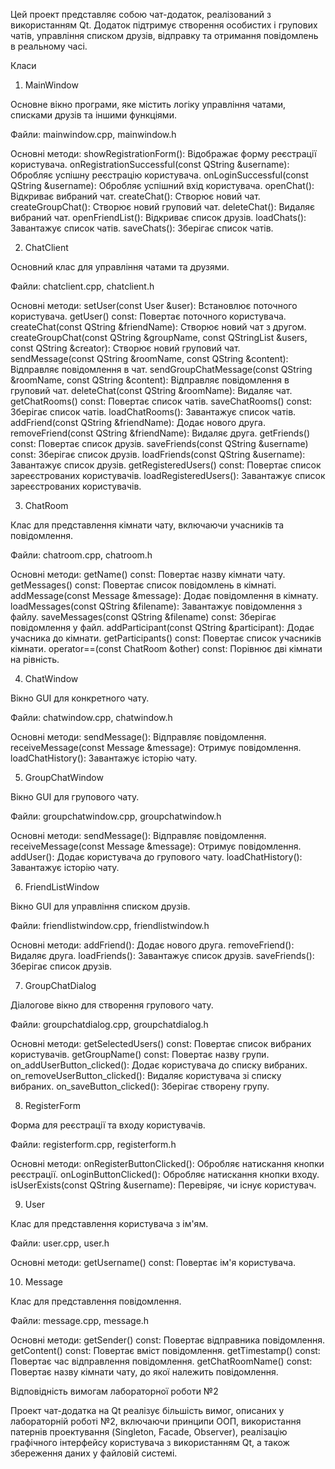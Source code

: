 
Цей проект представляє собою чат-додаток, реалізований з використанням Qt. Додаток підтримує створення особистих і групових чатів, управління списком друзів, відправку та отримання повідомлень в реальному часі.

Класи

1. MainWindow

Основне вікно програми, яке містить логіку управління чатами, списками друзів та іншими функціями.

Файли: mainwindow.cpp, mainwindow.h

Основні методи:
showRegistrationForm(): Відображає форму реєстрації користувача.
onRegistrationSuccessful(const QString &username): Обробляє успішну реєстрацію користувача.
onLoginSuccessful(const QString &username): Обробляє успішний вхід користувача.
openChat(): Відкриває вибраний чат.
createChat(): Створює новий чат.
createGroupChat(): Створює новий груповий чат.
deleteChat(): Видаляє вибраний чат.
openFriendList(): Відкриває список друзів.
loadChats(): Завантажує список чатів.
saveChats(): Зберігає список чатів.

2. ChatClient

Основний клас для управління чатами та друзями.

Файли: chatclient.cpp, chatclient.h

Основні методи:
setUser(const User &user): Встановлює поточного користувача.
getUser() const: Повертає поточного користувача.
createChat(const QString &friendName): Створює новий чат з другом.
createGroupChat(const QString &groupName, const QStringList &users, const QString &creator): Створює новий груповий чат.
sendMessage(const QString &roomName, const QString &content): Відправляє повідомлення в чат.
sendGroupChatMessage(const QString &roomName, const QString &content): Відправляє повідомлення в груповий чат.
deleteChat(const QString &roomName): Видаляє чат.
getChatRooms() const: Повертає список чатів.
saveChatRooms() const: Зберігає список чатів.
loadChatRooms(): Завантажує список чатів.
addFriend(const QString &friendName): Додає нового друга.
removeFriend(const QString &friendName): Видаляє друга.
getFriends() const: Повертає список друзів.
saveFriends(const QString &username) const: Зберігає список друзів.
loadFriends(const QString &username): Завантажує список друзів.
getRegisteredUsers() const: Повертає список зареєстрованих користувачів.
loadRegisteredUsers(): Завантажує список зареєстрованих користувачів.

3. ChatRoom

Клас для представлення кімнати чату, включаючи учасників та повідомлення.

Файли: chatroom.cpp, chatroom.h

Основні методи:
getName() const: Повертає назву кімнати чату.
getMessages() const: Повертає список повідомлень в кімнаті.
addMessage(const Message &message): Додає повідомлення в кімнату.
loadMessages(const QString &filename): Завантажує повідомлення з файлу.
saveMessages(const QString &filename) const: Зберігає повідомлення у файл.
addParticipant(const QString &participant): Додає учасника до кімнати.
getParticipants() const: Повертає список учасників кімнати.
operator==(const ChatRoom &other) const: Порівнює дві кімнати на рівність.

4. ChatWindow

Вікно GUI для конкретного чату.

Файли: chatwindow.cpp, chatwindow.h

Основні методи:
sendMessage(): Відправляє повідомлення.
receiveMessage(const Message &message): Отримує повідомлення.
loadChatHistory(): Завантажує історію чату.

5. GroupChatWindow

Вікно GUI для групового чату.

Файли: groupchatwindow.cpp, groupchatwindow.h

Основні методи:
sendMessage(): Відправляє повідомлення.
receiveMessage(const Message &message): Отримує повідомлення.
addUser(): Додає користувача до групового чату.
loadChatHistory(): Завантажує історію чату.

6. FriendListWindow

Вікно GUI для управління списком друзів.

Файли: friendlistwindow.cpp, friendlistwindow.h

Основні методи:
addFriend(): Додає нового друга.
removeFriend(): Видаляє друга.
loadFriends(): Завантажує список друзів.
saveFriends(): Зберігає список друзів.

7. GroupChatDialog

Діалогове вікно для створення групового чату.

Файли: groupchatdialog.cpp, groupchatdialog.h

Основні методи:
getSelectedUsers() const: Повертає список вибраних користувачів.
getGroupName() const: Повертає назву групи.
on_addUserButton_clicked(): Додає користувача до списку вибраних.
on_removeUserButton_clicked(): Видаляє користувача зі списку вибраних.
on_saveButton_clicked(): Зберігає створену групу.

8. RegisterForm

Форма для реєстрації та входу користувачів.

Файли: registerform.cpp, registerform.h

Основні методи:
onRegisterButtonClicked(): Обробляє натискання кнопки реєстрації.
onLoginButtonClicked(): Обробляє натискання кнопки входу.
isUserExists(const QString &username): Перевіряє, чи існує користувач.

9. User

Клас для представлення користувача з ім'ям.

Файли: user.cpp, user.h

Основні методи:
getUsername() const: Повертає ім'я користувача.

10. Message

Клас для представлення повідомлення.

Файли: message.cpp, message.h

Основні методи:
getSender() const: Повертає відправника повідомлення.
getContent() const: Повертає вміст повідомлення.
getTimestamp() const: Повертає час відправлення повідомлення.
getChatRoomName() const: Повертає назву кімнати чату, до якої належить повідомлення.

Відповідність вимогам лабораторної роботи №2

Проект чат-додатка на Qt реалізує більшість вимог, описаних у лабораторній роботі №2, включаючи принципи ООП, використання патернів проектування (Singleton, Facade, Observer), реалізацію графічного інтерфейсу користувача з використанням Qt, а також збереження даних у файловій системі.
